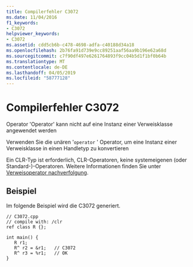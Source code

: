 ```yaml
---
title: Compilerfehler C3072
ms.date: 11/04/2016
f1_keywords:
- C3072
helpviewer_keywords:
- C3072
ms.assetid: cdd5cb6b-c478-4698-adfa-c40188d34a18
ms.openlocfilehash: 2b76fa91d739e9cc89251aaf56aa9b196e62a68d
ms.sourcegitcommit: c7f90df497e6261764893f9cc04b5d1f1bf0b64b
ms.translationtype: MT
ms.contentlocale: de-DE
ms.lasthandoff: 04/05/2019
ms.locfileid: "58777128"
---
```

# <a name="compiler-error-c3072"></a>Compilerfehler C3072

Operator 'Operator' kann nicht auf eine Instanz einer Verweisklasse angewendet werden

Verwenden Sie die unären '`operator` ' Operator, um eine Instanz einer Verweisklasse in einen Handletyp zu konvertieren

Ein CLR-Typ ist erforderlich, CLR-Operatoren, keine systemeigenen (oder Standard-)-Operatoren.  Weitere Informationen finden Sie unter [Verweisoperator nachverfolgung](../../extensions/tracking-reference-operator-cpp-component-extensions.md).

## <a name="example"></a>Beispiel

Im folgende Beispiel wird die C3072 generiert.

```
// C3072.cpp
// compile with: /clr
ref class R {};

int main() {
   R r1;
   R^ r2 = &r1;   // C3072
   R^ r3 = %r1;   // OK
}
```